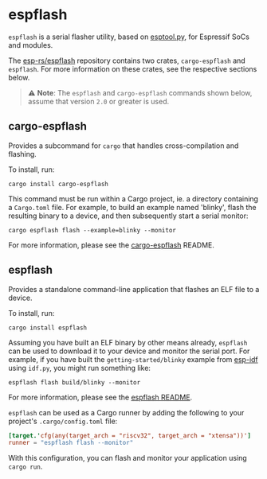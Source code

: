 # espflash

`espflash` is a serial flasher utility, based on [esptool.py][esptool], for Espressif SoCs and modules.

The [esp-rs/espflash][espflash] repository contains two crates, `cargo-espflash` and `espflash`. For more information on these crates, see the respective sections below.

[esptool]: https://github.com/espressif/esptool
[espflash]: https://github.com/esp-rs/espflash

> ⚠️ **Note**: The `espflash` and `cargo-espflash` commands shown below, assume that version `2.0` or greater is used.

## cargo-espflash

Provides a subcommand for `cargo` that handles cross-compilation and flashing.

To install, run:

```shell
cargo install cargo-espflash
```

This command must be run within a Cargo project, ie. a directory containing a `Cargo.toml` file. For example, to build an example named 'blinky', flash the resulting binary to a device, and then subsequently start a serial monitor:

```shell
cargo espflash flash --example=blinky --monitor
```

For more information, please see the [cargo-espflash][cargo-espflash] README.

[cargo-espflash]: https://github.com/esp-rs/espflash/blob/master/cargo-espflash/README.md

## espflash

Provides a standalone command-line application that flashes an ELF file to a device.

To install, run:

```shell
cargo install espflash
```

Assuming you have built an ELF binary by other means already, `espflash` can be used to download it to your device and monitor the serial port. For example, if you have built the `getting-started/blinky` example from [esp-idf] using `idf.py`, you might run something like:

```shell
espflash flash build/blinky --monitor
```

For more information, please see the [espflash README].

`espflash` can be used as a Cargo runner by adding the following to your project's `.cargo/config.toml` file:
```toml
[target.'cfg(any(target_arch = "riscv32", target_arch = "xtensa"))']
runner = "espflash flash --monitor"
```
With this configuration, you can flash and monitor your application using `cargo run`.

[esp-idf]: https://github.com/espressif/esp-idf
[espflash readme]: https://github.com/esp-rs/espflash/blob/master/espflash/README.md
